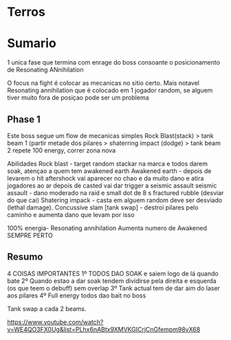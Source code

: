 # Terros

# Sumario

1 unica fase que termina com enrage do boss consoante o posicionamento de Resonating ANnihilation

O focus na fight é colocar as mecanicas no sitio certo. Mais notavel Resonating annihilation que é colocado em 1 jogador random, se alguem tiver muito fora de posiçao pode ser um problema


## Phase 1

Este boss segue um flow de mecanicas simples
Rock Blast(stack) > tank beam 1 (partir metade dos pilares > shaterring impact (dodge) > tank beam 2
repete
100 energy, correr zona nova

Abilidades
Rock blast - target random stackar na marca e todos darem soak, atençao a quem tem awakened earth
Awakened earth - depois de levarem o hit aftershock vai aparecer no chao e da muito dano e atira jogadores ao ar depois de casted vai dar trigger a seismic assault
seismic assault - dano moderado na raid e small dot de 8 s
fractured rubble (desviar do que cai)
Shatering impack - casta em alguem random deve ser desviado (lethal damage).
Concussive slam [tank swap] - destroi pilares pelo caminho e aumenta dano que levam por isso

100% energia-
	Resonating annihilation
	Aumenta numero de Awakened
SEMPRE PERTO

## Resumo

4 COISAS IMPORTANTES
1º TODOS DAO SOAK e saiem logo de lá quando bate
2º Quando estao a dar soak tendem dividirse pela direita e esquerda (os que teem o debuff) sem overlap
3º Tank actual tem de dar aim do laser aos pilares
4º Full energy todos dao bait no boss

Tank swap a cada 2 beams.

https://www.youtube.com/watch?v=WE4QO3FX0Ug&list=PLhx6nABtx9XMVKGICrjCnGfempm98vX68


